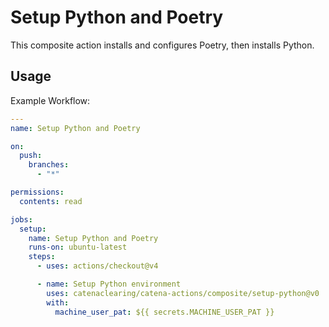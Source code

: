 # Setup Python and Poetry

This composite action installs and configures Poetry, then installs Python.

## Usage

Example Workflow:

```yaml
---
name: Setup Python and Poetry

on:
  push:
    branches:
      - "*"

permissions:
  contents: read

jobs:
  setup:
    name: Setup Python and Poetry
    runs-on: ubuntu-latest
    steps:
      - uses: actions/checkout@v4

      - name: Setup Python environment
        uses: catenaclearing/catena-actions/composite/setup-python@v0
        with:
          machine_user_pat: ${{ secrets.MACHINE_USER_PAT }}
```
